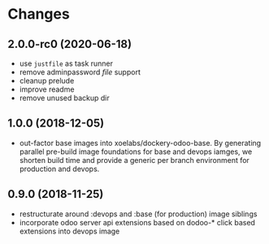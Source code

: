 Changes
=======
2.0.0-rc0   (2020-06-18)
------------------------
- use `justfile` as task runner
- remove adminpassword _file_ support
- cleanup prelude
- improve readme
- remove unused backup dir

1.0.0   (2018-12-05)
--------------------
- out-factor base images into xoelabs/dockery-odoo-base. By generating parallel
  pre-build image foundations for base and devops iamges, we shorten build time
  and provide a generic per branch environment for production and devops.

0.9.0   (2018-11-25)
--------------------
- restructurate around :devops and :base (for production) image siblings
- incorporate odoo server api extensions based on dodoo-* click based extensions
  into devops image
